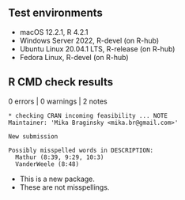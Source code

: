 ## Test environments
- macOS 12.2.1, R 4.2.1
- Windows Server 2022, R-devel (on R-hub)
- Ubuntu Linux 20.04.1 LTS, R-release (on R-hub)
- Fedora Linux, R-devel (on R-hub)


## R CMD check results

0 errors | 0 warnings | 2 notes

```
* checking CRAN incoming feasibility ... NOTE
Maintainer: 'Mika Braginsky <mika.br@gmail.com>'

New submission

Possibly misspelled words in DESCRIPTION:
  Mathur (8:39, 9:29, 10:3)
  VanderWeele (8:48)
```
  
* This is a new package.
* These are not misspellings.
